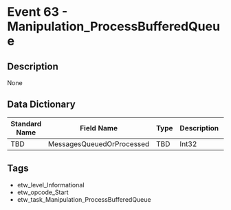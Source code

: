 # Event 63 - Manipulation_ProcessBufferedQueue

## Description
None

## Data Dictionary
|Standard Name|Field Name|Type|Description|Sample Value|
|---|---|---|---|---|
|TBD|MessagesQueuedOrProcessed|TBD|Int32|None|None|

## Tags
* etw_level_Informational
* etw_opcode_Start
* etw_task_Manipulation_ProcessBufferedQueue